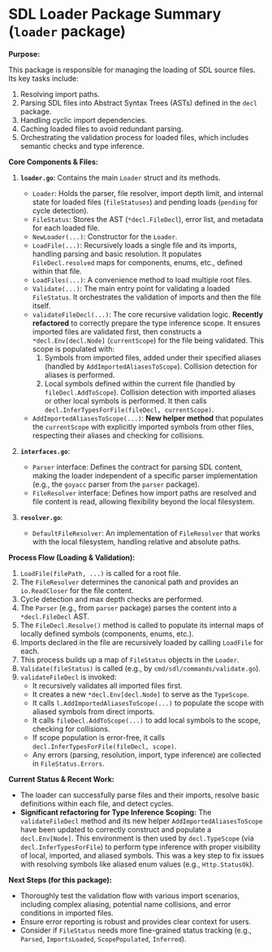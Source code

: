 # SDL Loader Package Summary (`loader` package)

**Purpose:**

This package is responsible for managing the loading of SDL source files. Its key tasks include:
1.  Resolving import paths.
2.  Parsing SDL files into Abstract Syntax Trees (ASTs) defined in the `decl` package.
3.  Handling cyclic import dependencies.
4.  Caching loaded files to avoid redundant parsing.
5.  Orchestrating the validation process for loaded files, which includes semantic checks and type inference.

**Core Components & Files:**

1.  **`loader.go`**: Contains the main `Loader` struct and its methods.
    *   `Loader`: Holds the parser, file resolver, import depth limit, and internal state for loaded files (`fileStatuses`) and pending loads (`pending` for cycle detection).
    *   `FileStatus`: Stores the AST (`*decl.FileDecl`), error list, and metadata for each loaded file.
    *   `NewLoader(...)`: Constructor for the `Loader`.
    *   `LoadFile(...)`: Recursively loads a single file and its imports, handling parsing and basic resolution. It populates `FileDecl.resolved` maps for components, enums, etc., defined within that file.
    *   `LoadFiles(...)`: A convenience method to load multiple root files.
    *   `Validate(...)`: The main entry point for validating a loaded `FileStatus`. It orchestrates the validation of imports and then the file itself.
    *   `validateFileDecl(...)`: The core recursive validation logic. **Recently refactored** to correctly prepare the type inference scope. It ensures imported files are validated first, then constructs a `*decl.Env[decl.Node]` (`currentScope`) for the file being validated. This scope is populated with:
        1.  Symbols from imported files, added under their specified aliases (handled by `AddImportedAliasesToScope`). Collision detection for aliases is performed.
        2.  Local symbols defined within the current file (handled by `fileDecl.AddToScope`). Collision detection with imported aliases or other local symbols is performed.
        It then calls `decl.InferTypesForFile(fileDecl, currentScope)`.
    *   `AddImportedAliasesToScope(...)`: **New helper method** that populates the `currentScope` with explicitly imported symbols from other files, respecting their aliases and checking for collisions.

2.  **`interfaces.go`**:
    *   `Parser` interface: Defines the contract for parsing SDL content, making the loader independent of a specific parser implementation (e.g., the `goyacc` parser from the `parser` package).
    *   `FileResolver` interface: Defines how import paths are resolved and file content is read, allowing flexibility beyond the local filesystem.

3.  **`resolver.go`**:
    *   `DefaultFileResolver`: An implementation of `FileResolver` that works with the local filesystem, handling relative and absolute paths.

**Process Flow (Loading & Validation):**

1.  `LoadFile(filePath, ...)` is called for a root file.
2.  The `FileResolver` determines the canonical path and provides an `io.ReadCloser` for the file content.
3.  Cycle detection and max depth checks are performed.
4.  The `Parser` (e.g., from `parser` package) parses the content into a `*decl.FileDecl` AST.
5.  The `FileDecl.Resolve()` method is called to populate its internal maps of locally defined symbols (components, enums, etc.).
6.  Imports declared in the file are recursively loaded by calling `LoadFile` for each.
7.  This process builds up a map of `FileStatus` objects in the `Loader`.
8.  `Validate(fileStatus)` is called (e.g., by `cmd/sdl/commands/validate.go`).
9.  `validateFileDecl` is invoked:
    *   It recursively validates all imported files first.
    *   It creates a new `*decl.Env[decl.Node]` to serve as the `TypeScope`.
    *   It calls `l.AddImportedAliasesToScope(...)` to populate the scope with aliased symbols from direct imports.
    *   It calls `fileDecl.AddToScope(...)` to add local symbols to the scope, checking for collisions.
    *   If scope population is error-free, it calls `decl.InferTypesForFile(fileDecl, scope)`.
    *   Any errors (parsing, resolution, import, type inference) are collected in `FileStatus.Errors`.

**Current Status & Recent Work:**

*   The loader can successfully parse files and their imports, resolve basic definitions within each file, and detect cycles.
*   **Significant refactoring for Type Inference Scoping:** The `validateFileDecl` method and its new helper `AddImportedAliasesToScope` have been updated to correctly construct and populate a `decl.Env[Node]`. This environment is then used by `decl.TypeScope` (via `decl.InferTypesForFile`) to perform type inference with proper visibility of local, imported, and aliased symbols. This was a key step to fix issues with resolving symbols like aliased enum values (e.g., `Http.StatusOk`).

**Next Steps (for this package):**

*   Thoroughly test the validation flow with various import scenarios, including complex aliasing, potential name collisions, and error conditions in imported files.
*   Ensure error reporting is robust and provides clear context for users.
*   Consider if `FileStatus` needs more fine-grained status tracking (e.g., `Parsed`, `ImportsLoaded`, `ScopePopulated`, `Inferred`).
